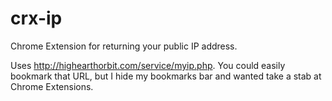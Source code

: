 crx-ip
======

Chrome Extension for returning your public IP address.

Uses http://highearthorbit.com/service/myip.php. You could easily bookmark that URL, but I hide my bookmarks bar and wanted take a stab at Chrome Extensions.

